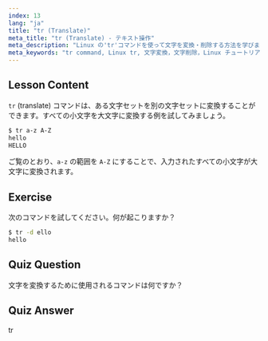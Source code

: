 ```yaml
---
index: 13
lang: "ja"
title: "tr (Translate)"
meta_title: "tr (Translate) - テキスト操作"
meta_description: "Linux の'tr'コマンドを使って文字を変換・削除する方法を学びます。文字変換の例と演習を通して理解を深めましょう。Linux の学習を始めましょう！"
meta_keywords: "tr command, Linux tr, 文字変換，文字削除，Linux チュートリアル，初心者 Linux, Linux ガイド"
---
```


## Lesson Content

`tr` (translate) コマンドは、ある文字セットを別の文字セットに変換することができます。すべての小文字を大文字に変換する例を試してみましょう。

```bash
$ tr a-z A-Z
hello
HELLO
```

ご覧のとおり、`a-z` の範囲を `A-Z` にすることで、入力されたすべての小文字が大文字に変換されます。

## Exercise

次のコマンドを試してください。何が起こりますか？

```bash
$ tr -d ello
hello
```

## Quiz Question

文字を変換するために使用されるコマンドは何ですか？

## Quiz Answer

tr
